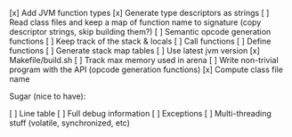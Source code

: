 [x] Add JVM function types
[x] Generate type descriptors as strings
[ ] Read class files and keep a map of function name to signature (copy descriptor strings, skip building them?)
[ ] Semantic opcode generation functions
[ ] Keep track of the stack & locals
[ ] Call functions
[ ] Define functions
[ ] Generate stack map tables
[ ] Use latest jvm version
[x] Makefile/build.sh
[ ] Track max memory used in arena
[ ] Write non-trivial program with the API (opcode generation functions)
[x] Compute class file name

Sugar (nice to have):

[ ] Line table
[ ] Full debug information
[ ] Exceptions
[ ] Multi-threading stuff (volatile, synchronized, etc)
